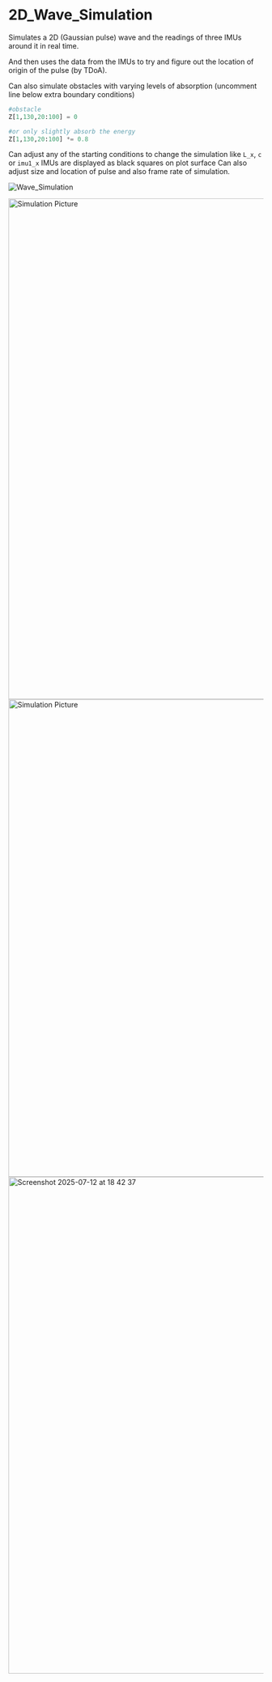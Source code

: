 # 2D_Wave_Simulation
Simulates a 2D (Gaussian pulse) wave and the readings of three IMUs around it in real time.

And then uses the data from the IMUs to try and figure out the location of origin of the pulse (by TDoA).

Can also simulate obstacles with varying levels of absorption (uncomment line below extra boundary conditions)
```python
#obstacle
Z[1,130,20:100] = 0
```
```python
#or only slightly absorb the energy
Z[1,130,20:100] *= 0.8
```
Can adjust any of the starting conditions to change the simulation like `L_x`, `c` or `imu1_x`
IMUs are displayed as black squares on plot surface
Can also adjust size and location of pulse and also frame rate of simulation.

![Wave_Simulation](https://github.com/user-attachments/assets/ac7f2b52-2220-4f33-a0f4-5e055c300d61)


<img width="2392" height="990" alt="Simulation Picture" src="https://github.com/user-attachments/assets/edd50539-1375-4b29-807d-8d9bc902b284" />
<img width="2380" height="944" alt="Simulation Picture" src="https://github.com/user-attachments/assets/072adcac-ca05-4032-8dbe-c66e69892fe7" />
<img width="2388" height="982" alt="Screenshot 2025-07-12 at 18 42 37" src="https://github.com/user-attachments/assets/20dcb3bd-fafd-4470-bb69-56549ac1c2b6" />
